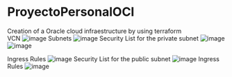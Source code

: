 # ProyectoPersonalOCI
 Creation of a Oracle cloud infraestructure by using terraform\
VCN
![image](https://imgur.com/BmQimdw)
Subnets
![image](https://github.com/Vynidaulkel/ProyectoPersonalOCI/assets/57465827/4feb4ea2-a45b-47f4-b9d6-0af4e935bce2)
Security List for the private subnet
![image](https://github.com/Vynidaulkel/ProyectoPersonalOCI/assets/57465827/840a6480-521f-475a-8ee4-5b142e2072d0)
![image](https://github.com/Vynidaulkel/ProyectoPersonalOCI/assets/57465827/bab311dd-6e7b-4f3a-956a-9112514dba4c)

Ingress Rules
![image](https://github.com/Vynidaulkel/ProyectoPersonalOCI/assets/57465827/a256075c-8657-4936-aa26-2b876c762044)
Security List for the public subnet
![image](https://github.com/Vynidaulkel/ProyectoPersonalOCI/assets/57465827/ebc6956d-f3e9-4816-b86e-98dc9ee41fc6)
Ingress Rules
![image](https://github.com/Vynidaulkel/ProyectoPersonalOCI/assets/57465827/7c94b341-ef6f-48ac-b3c8-5703d377f3ec)


